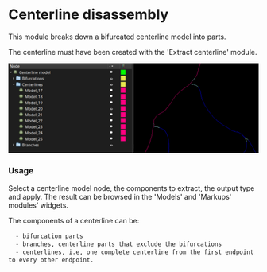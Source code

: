 # Centerline disassembly

This module breaks down a bifurcated centerline model into parts.

The centerline must have been created with the 'Extract centerline' module.

![CenterlineDisassembly](CenterlineDisassembly_0.png)

### Usage

Select a centerline model node, the components to extract, the output type and apply. The result can be browsed in the 'Models' and 'Markups' modules' widgets.

The components of a centerline can be:

      - bifurcation parts
      - branches, centerline parts that exclude the bifurcations
      - centerlines, i.e, one complete centerline from the first endpoint to every other endpoint.

